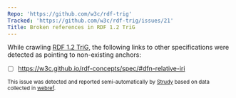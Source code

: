 ```yaml
---
Repo: 'https://github.com/w3c/rdf-trig'
Tracked: 'https://github.com/w3c/rdf-trig/issues/21'
Title: Broken references in RDF 1.2 TriG
---
```


While crawling [RDF 1.2 TriG](https://w3c.github.io/rdf-trig/spec/), the following links to other specifications were detected as pointing to non-existing anchors:
* [ ] https://w3c.github.io/rdf-concepts/spec/#dfn-relative-iri

<sub>This issue was detected and reported semi-automatically by [Strudy](https://github.com/w3c/strudy/) based on data collected in [webref](https://github.com/w3c/webref/).</sub>
